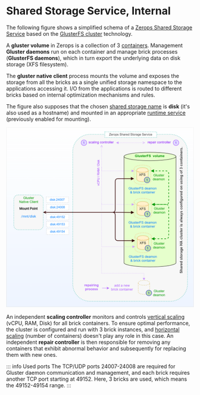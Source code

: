 # Shared Storage Service, Internal

The following figure shows a simplified schema of a [Zerops Shared Storage Service](/documentation/services/storage/shared.html) based on the [GlusterFS cluster](https://docs.gluster.org/en/latest/Quick-Start-Guide/Architecture) technology.

A **gluster volume** in Zerops is a collection of 3 [containers](https://linuxcontainers.org/#LXD). Management **Gluster daemons** run on each container and manage brick processes (**GlusterFS daemons**), which in turn export the underlying data on disk storage (XFS filesystem).

The **gluster native client** process mounts the volume and exposes the storage from all the bricks as a single unified storage namespace to the applications accessing it. I/O from the applications is routed to different bricks based on internal optimization mechanisms and rules.

The figure also supposes that the chosen [shared storage name](/documentation/services/storage/shared.html#shared-storage-name) is **disk** (it's also used as a hostname) and mounted in an appropriate [runtime service](/documentation/services/storage/shared.html#storage-mounting) (previously enabled for mounting).

![Zerops Shared Storage Service](./images/Zerops-GlusterFS-Service-Detail.png "Zerops Shared Storage Service")

An independent **scaling controller** monitors and controls [vertical scaling](/documentation/automatic-scaling/how-automatic-scaling-works.html#vertical-scaling) (vCPU, RAM, Disk) for all brick containers. To ensure optimal performance, the cluster is configured and run with 3 brick instances, and [horizontal scaling](/documentation/automatic-scaling/how-automatic-scaling-works.html#horizontal-scaling) (number of containers) doesn't play any role in this case. An independent **repair controller** is then responsible for removing any containers that exhibit abnormal behavior and subsequently for replacing them with new ones.

<!-- markdownlint-disable DOCSMD004 -->
::: info Used ports
The TCP/UDP ports 24007-24008 are required for Gluster daemon communication and management, and each brick requires another TCP port starting at 49152. Here, 3 bricks are used, which means the 49152-49154 range.
:::
<!-- markdownlint-enable DOCSMD004 -->

